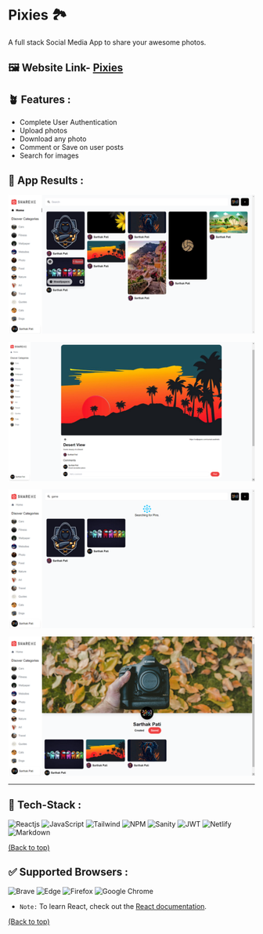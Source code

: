 # Pixies 🏞️

A full stack Social Media App to share your awesome photos.

## 🖼️ Website Link- <a href="https://sharemestk.netlify.app/">Pixies</a>

## 🪴 Features : <a name = "features"></a>

- Complete User Authentication
- Upload photos
- Download any photo
- Comment or Save on user posts
- Search for images

## 🎴 App Results : <a name = "app-results"></a>

![Shot-1](/site_images/Shot-1.png)

![Shot-2](/site_images/Shot-2.png)

![Shot-3](/site_images/Shot-3.png)

![Shot-4](/site_images/Shot-4.png)

<hr>

## 🔧 Tech-Stack : <a name = "tech-stack"></a>

![Reactjs](https://img.shields.io/badge/react.js%20-%23323330.svg?&style=for-the-badge&logo=react&logoColor=blue) ![JavaScript](https://img.shields.io/badge/javascript-%23323330.svg?style=for-the-badge&logo=javascript&logoColor=%23F7DF1E) ![Tailwind](https://img.shields.io/badge/tailwind%20-%23323330.svg?&style=for-the-badge&logo=tailwindcss&logoColor=%blue) ![NPM](https://img.shields.io/badge/npm%20-%23323330.svg?&style=for-the-badge&logo=npm&logoColor=%red) ![Sanity](https://img.shields.io/badge/sanity%20-%23323330.svg?&style=for-the-badge&logo=sanity&logoColor=%red) ![JWT](https://img.shields.io/badge/JWT-%23323330?style=for-the-badge&logo=JSON%20web%20tokens&logoColor=lightgreen) ![Netlify](https://img.shields.io/badge/netlify-%23323330.svg?style=for-the-badge&logo=netlify&logoColor=#00C7B7) ![Markdown](https://img.shields.io/badge/markdown-%23323330.svg?style=for-the-badge&logo=markdown&logoColor=green)

[(Back to top)](#pixies-🏞️)

## ✅ Supported Browsers : <a name = "supported-browsers"></a>

![Brave](https://img.shields.io/badge/Brave-FB542B?style=for-the-badge&logo=Brave&logoColor=white) ![Edge](https://img.shields.io/badge/Edge-0078D7?style=for-the-badge&logo=Microsoft-edge&logoColor=white) ![Firefox](https://img.shields.io/badge/Firefox-FF7139?style=for-the-badge&logo=Firefox-Browser&logoColor=white) ![Google Chrome](https://img.shields.io/badge/Google%20Chrome-4285F4?style=for-the-badge&logo=GoogleChrome&logoColor=white)

- `Note:` To learn React, check out the [React documentation](https://reactjs.org/).

[(Back to top)](#pixies-🏞️)
